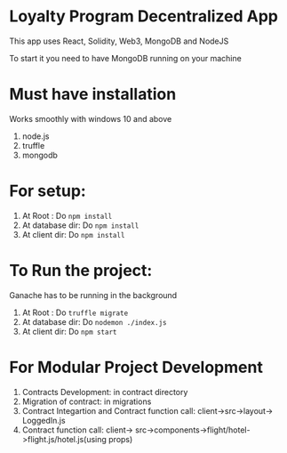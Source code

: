 # Loyalty Program Decentralized App
This app uses React, Solidity, Web3, MongoDB and NodeJS

To start it you need to have MongoDB running on your machine
# Must have installation
Works smoothly with windows 10 and above
1. node.js
2. truffle
3. mongodb 

# For setup:
1. At Root : Do `npm install`
2. At database dir: Do `npm install`
3. At client dir: Do `npm install`

# To Run the project: 
Ganache has to be running in the background
1. At Root : Do `truffle migrate`
2. At database dir: Do `nodemon ./index.js`
3. At client dir: Do `npm start`


# For Modular Project Development
1. Contracts Development:  in contract directory
2. Migration of contract: in migrations
3. Contract Integartion and Contract function call: client->src->layout-> LoggedIn.js
4. Contract function call: client-> src->components->flight/hotel->flight.js/hotel.js(using props)